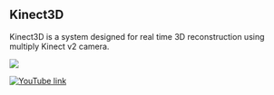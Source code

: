## Kinect3D

Kinect3D is a system designed for real time 3D reconstruction using multiply Kinect v2 camera. 

![](https://i9.ytimg.com/vi_webp/DWfO_GKHt0Y/mqdefault.webp?sqp=CLyQ6fkF&rs=AOn4CLCwuNZlKl8AEFeX77Rm4FAGlmdcjA)

[![YouTube link](https://i9.ytimg.com/vi/ORkO28mfZFE/mq2.jpg?sqp=COSL6fkF&rs=AOn4CLAxrdj3DDdgu6glXq-LPjA1jUSbCA)](https://youtu.be/ORkO28mfZFE)